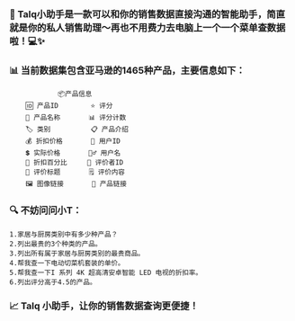 ### 🚀 Talq小助手是一款可以和你的销售数据直接沟通的智能助手，简直就是你的私人销售助理～再也不用费力去电脑上一个一个菜单查数据啦！💻✨

### 📊 当前数据集包含亚马逊的1465种产品，主要信息如下：
                📦产品信息
        🆔 产品ID        ⭐ 评分
        📝 产品名称       📊 评分计数
        🏷️ 类别          📋 产品介绍
        💰 折扣价格       👤 用户ID
        💲 实际价格       🙋‍♂️ 用户名
        💸 折扣百分比     📝 评价者ID
        📰 评价标题       🗒️ 评价内容
        🖼️ 图像链接       🔗 产品链接

### 🔍 不妨问问小T：

    1.家居与厨房类别中有多少种产品？
    2.列出最贵的3个种类的产品。
    3.列出所有属于家居与厨房类别的最贵商品。
    4.帮我查一下电动切菜机套装的单价。
    5.帮我查一下I 系列 4K 超高清安卓智能 LED 电视的折扣率。
    6.列出评分高于4.5的产品。

### 📈 Talq 小助手，让你的销售数据查询更便捷！